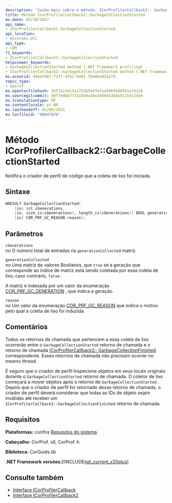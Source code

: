 ```yaml
---
description: 'Saiba mais sobre o método: ICorProfilerCallback2:: GarbageCollectionStarted'
title: Método ICorProfilerCallback2::GarbageCollectionStarted
ms.date: 03/30/2017
api_name:
- ICorProfilerCallback2.GarbageCollectionStarted
api_location:
- mscorwks.dll
api_type:
- COM
f1_keywords:
- ICorProfilerCallback2::GarbageCollectionStarted
helpviewer_keywords:
- GarbageCollectionStarted method [.NET Framework profiling]
- ICorProfilerCallback2::GarbageCollectionStarted method [.NET Framework profiling]
ms.assetid: 44eef087-f21f-4fe2-b481-f8a0ee022e7d
topic_type:
- apiref
ms.openlocfilehash: 2b57a21dc3a1751b5d4767ea940f64df61af4318
ms.sourcegitcommit: ddf7edb67715a5b9a45e3dd44536dabc153c1de0
ms.translationtype: MT
ms.contentlocale: pt-BR
ms.lasthandoff: 02/06/2021
ms.locfileid: "99647876"
---
```

# <a name="icorprofilercallback2garbagecollectionstarted-method"></a>Método ICorProfilerCallback2::GarbageCollectionStarted

Notifica o criador de perfil de código que a coleta de lixo foi iniciada.  
  
## <a name="syntax"></a>Sintaxe  
  
```cpp  
HRESULT GarbageCollectionStarted(  
    [in] int cGenerations,  
    [in, size_is(cGenerations), length_is(cGenerations)] BOOL generationCollected[],  
    [in] COR_PRF_GC_REASON reason);  
```  
  
## <a name="parameters"></a>Parâmetros  

 `cGenerations`  
 no O número total de entradas na `generationCollected` matriz.  
  
 `generationCollected`  
 no Uma matriz de valores Boolianos, que `true` se a geração que corresponde ao índice de matriz está sendo coletada por essa coleta de lixo; caso contrário, `false` .  
  
 A matriz é indexada por um valor da enumeração [COR_PRF_GC_GENERATION](cor-prf-gc-generation-enumeration.md) , que indica a geração.  
  
 `reason`  
 no Um valor da enumeração [COR_PRF_GC_REASON](cor-prf-gc-reason-enumeration.md) que indica o motivo pelo qual a coleta de lixo foi induzida.  
  
## <a name="remarks"></a>Comentários  

 Todos os retornos de chamada que pertencem a essa coleta de lixo ocorrerão entre o `GarbageCollectionStarted` retorno de chamada e o retorno de chamada [ICorProfilerCallback2:: GarbageCollectionFinished](icorprofilercallback2-garbagecollectionfinished-method.md) correspondente. Esses retornos de chamada não precisam ocorrer no mesmo thread.  
  
 É seguro que o criador de perfil Inspecione objetos em seus locais originais durante o `GarbageCollectionStarted` retorno de chamada. O coletor de lixo começará a mover objetos após o retorno de `GarbageCollectionStarted` . Depois que o criador de perfil for retornado desse retorno de chamada, o criador de perfil deverá considerar que todas as IDs de objeto sejam inválidas até receber um `ICorProfilerCallback2::GarbageCollectionFinished` retorno de chamada.  
  
## <a name="requirements"></a>Requisitos  

 **Plataformas:** confira [Requisitos do sistema](../../get-started/system-requirements.md).  
  
 **Cabeçalho:** CorProf. idl, CorProf. h  
  
 **Biblioteca:** CorGuids.lib  
  
 **.NET Framework versões:**[!INCLUDE[net_current_v20plus](../../../../includes/net-current-v20plus-md.md)]  
  
## <a name="see-also"></a>Consulte também

- [Interface ICorProfilerCallback](icorprofilercallback-interface.md)
- [Interface ICorProfilerCallback2](icorprofilercallback2-interface.md)
